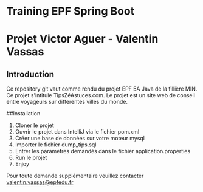 # Training EPF Spring Boot
# Projet Victor Aguer - Valentin Vassas

## Introduction
Ce repository git vaut comme rendu du projet EPF 5A Java de la fillière MIN. Ce projet s'intitule TipsZéAstuces.com.
Le projet est un site web de conseil entre voyageurs sur differentes villes du monde.

##Installation
1. Cloner le projet
2. Ouvrir le projet dans IntelliJ via le fichier pom.xml
3. Créer une base de données sur votre moteur mysql
4. Importer le fichier dump_tips.sql
5. Entrer les paramètres demandés dans le fichier application.properties
6. Run le projet
7. Enjoy

Pour toute demande supplémentaire veuillez contacter valentin.vassas@epfedu.fr
